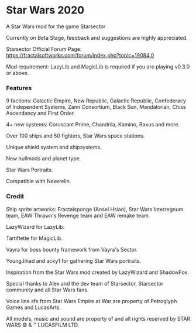 # Star Wars 2020

A Star Wars mod for the game Starsector

Currently on Beta Stage, feedback and suggestions are highly appreciated.

Starsector Official Forum Page: https://fractalsoftworks.com/forum/index.php?topic=19084.0

Mod requirement:
LazyLib and MagicLib is required if you are playing v0.3.0 or above.

### Features

9 factions: Galactic Empire, New Republic, Galactic Republic, Confederacy of Independent Systems, Zann Consortium, Black Sun, Mandalorian, Chiss Ascendancy and First Order.

4+ new systems: Coruscant Prime, Chandrila, Kamino, Raxus and more.

Over 100 ships and 50 fighters, Star Wars space stations.

Unique shield system and shipsystems.

New hullmods and planet type.

Star Wars Portraits.

Compatible with Nexerelin.

### Credit

Ship sprite artworks:
Fractalsponge (Ansel Hsiao), Star Wars Interregnum team, EAW Thrawn's Revenge team and EAW remake team.

LazyWizard for LazyLib.

Tartiflette for MagicLib.

Vayra for boss bounty framework from Vayra's Sector.

YoungJihad and acky1 for gathering Star Wars portraits.

Inspiration from the Star Wars mod created by LazyWizard and ShadowFox.

Special thanks to Alex and the dev team of Starsector, Starsector community and all Star Wars fans.

Voice line sfx from Star Wars Empire at War are property of Petroglyph Games and LucasArts.

All models, music and sound are property of and all rights reserved by STAR WARS © & ™ LUCASFILM LTD.
